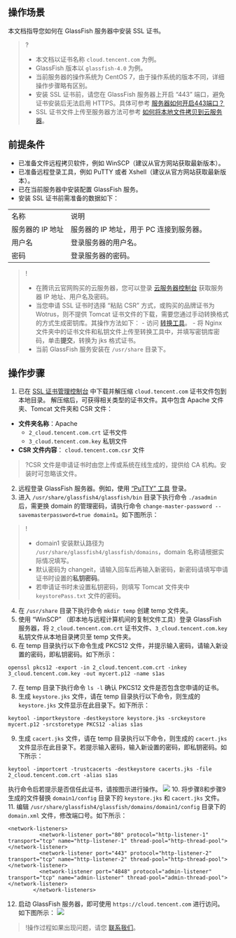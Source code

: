 ## 操作场景
本文档指导您如何在 GlassFish 服务器中安装 SSL 证书。
>?
>- 本文档以证书名称 `cloud.tencent.com` 为例。
>- GlassFish 版本以 `glassfish-4.0` 为例。
>- 当前服务器的操作系统为 CentOS 7，由于操作系统的版本不同，详细操作步骤略有区别。
>- 安装 SSL 证书前，请您在 GlassFish 服务器上开启 “443” 端口，避免证书安装后无法启用 HTTPS。具体可参考 [服务器如何开启443端口？](https://intl.cloud.tencent.com/document/product/1007/36738)
>- SSL 证书文件上传至服务器方法可参考 [如何将本地文件拷贝到云服务器](https://intl.cloud.tencent.com/document/product/213/34821)。

## 前提条件
- 已准备文件远程拷贝软件，例如 WinSCP（建议从官方网站获取最新版本）。
- 已准备远程登录工具，例如 PuTTY 或者 Xshell（建议从官方网站获取最新版本）。
- 已在当前服务器中安装配置 GlassFish 服务。
- 安装 SSL 证书前需准备的数据如下：
<table>
<tr>
<td>名称</td>
<td>说明</td>
</tr>
<tr>
<td>服务器的 IP 地址</td>
<td>服务器的 IP 地址，用于 PC 连接到服务器。</td>
</tr>
<tr>
<td>用户名</td>
<td>登录服务器的用户名。</td>
</tr>
<tr>
<td>密码</td>
<td> 登录服务器的密码。</td>
</tr>
</table>

>!
>- 在腾讯云官网购买的云服务器，您可以登录 [云服务器控制台](https://console.cloud.tencent.com/cvm)  获取服务器 IP 地址、用户名及密码。
>- 当您申请 SSL 证书时选择 “粘贴 CSR” 方式，或购买的品牌证书为 Wotrus，则不提供 Tomcat 证书文件的下载，需要您通过手动转换格式的方式生成密钥库。其操作方法如下： 
    - 访问 [转换工具](https://myssl.com/cert_convert.html)。
    - 将 Nginx 文件夹中的证书文件和私钥文件上传至转换工具中，并填写密钥库密码，单击**提交**，转换为 jks 格式证书。
>- 当前 GlassFish 服务安装在 `/usr/share` 目录下。


## 操作步骤
1. 已在 [SSL 证书管理控制台](https://console.cloud.tencent.com/ssl) 中下载并解压缩 `cloud.tencent.com` 证书文件包到本地目录。
解压缩后，可获得相关类型的证书文件。其中包含 Apache 文件夹、Tomcat 文件夹和 CSR 文件：
 - **文件夹名称**：Apache
    - `2_cloud.tencent.com.crt` 证书文件
    - `3_cloud.tencent.com.key` 私钥文件
  - **CSR 文件内容**：	`cloud.tencent.com.csr` 文件
>?CSR 文件是申请证书时由您上传或系统在线生成的，提供给 CA 机构。安装时可忽略该文件。
2. 远程登录 GlassFish 服务器。例如，使用 [“PuTTY” 工具](https://intl.cloud.tencent.com/document/product/213/32502) 登录。
3. 进入 `/usr/share/glassfish4/glassfish/bin` 目录下执行命令 `./asadmin` 后，需更换 domain 的管理密码，请执行命令 `change-master-password --savemasterpassword=true domain1`。如下图所示：
>!
>- domain1 安装默认路径为 `/usr/share/glassfish4/glassfish/domains`，domain 名称请根据实际情况填写。
>- 默认密码为 changeit，请输入回车后再输入新密码，新密码请填写申请证书时设置的**私钥密码**。
>- 若申请证书时未设置私钥密码，则填写 Tomcat 文件夹中 `keystorePass.txt` 文件的密码。
>
4. 在 `/usr/share` 目录下执行命令 `mkdir temp` 创建 temp 文件夹。
5.  使用 “WinSCP” （即本地与远程计算机间的复制文件工具）登录 GlassFish 服务器，将 `2_cloud.tencent.com.crt` 证书文件、`3_cloud.tencent.com.key` 私钥文件从本地目录拷贝至 temp 文件夹。
6. 在 temp 目录执行以下命令生成 PKCS12 文件，并提示输入密码，请输入新设置的密码，即私钥密码。如下所示：
```
openssl pkcs12 -export -in 2_cloud.tencent.com.crt -inkey 3_cloud.tencent.com.key -out mycert.p12 -name s1as
```
7. 在 temp 目录下执行命令 `ls -l` 确认 PKCS12 文件是否包含您申请的证书。
8. 生成 `keystore.jks` 文件，请在 temp 目录执行以下命令，则生成的 `keystore.jks` 文件显示在此目录下。如下所示：
```
keytool -importkeystore -destkeystore keystore.jks -srckeystore mycert.p12 -srcstoretype PKCS12 -alias s1as
```
9. 生成 `cacert.jks` 文件，请在 temp 目录执行以下命令，则生成的 `cacert.jks` 文件显示在此目录下。若提示输入密码，输入新设置的密码，即私钥密码。如下所示：
```
keytool -importcert -trustcacerts -destkeystore cacerts.jks -file 2_cloud.tencent.com.crt -alias s1as
```
执行命令后若提示是否信任此证书，请按图示进行操作。
![](https://main.qcloudimg.com/raw/aee68705e1e8b135d47bda9af499e15f.png)
10. 将步骤8和步骤9生成的文件替换 `domain1/config` 目录下的 `keystore.jks` 和 `cacert.jks` 文件。
11. 编辑 `/usr/share/glassfish4/glassfish/domains/domain1/config` 目录下的 `domain.xml` 文件，修改端口号。如下所示：
```
<network-listeners>
          <network-listener port="80" protocol="http-listener-1" transport="tcp" name="http-listener-1" thread-pool="http-thread-pool"></network-listener>
          <network-listener port="443" protocol="http-listener-2" transport="tcp" name="http-listener-2" thread-pool="http-thread-pool"></network-listener>
          <network-listener port="4848" protocol="admin-listener" transport="tcp" name="admin-listener" thread-pool="admin-thread-pool"></network-listener>
        </network-listeners>
```
12. 启动 GlassFish 服务器，即可使用 `https://cloud.tencent.com` 进行访问。如下图所示：
![](https://main.qcloudimg.com/raw/fcdf919a22f0c9b07bc837e4d9a5e269.png)

>!操作过程如果出现问题，请您 [联系我们](https://intl.cloud.tencent.com/document/product/1007/30951)。

